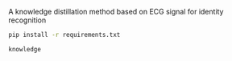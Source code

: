 A knowledge distillation method based on ECG signal for identity recognition

```bash
pip install -r requirements.txt

knowledge

